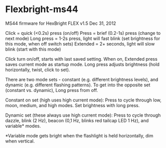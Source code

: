 # Flexbright-ms44

  MS44 firmware for HexBright FLEX 
  v1.5  Dec 31, 2012
  
  Click = quick (<0.2s) press  (on/off)
  Press = brief (0.2-1s) press (change to next mode)
  Long press = 1-2s press, light will fast blink (set brightness for this mode, when off switch sets)
  Extended = 2+ seconds, light will slow blink (start with this mode)
  
  Click turn on/off, starts with last saved setting. When on, Extended press saves 
    current mode as startup mode. Long press adjusts brightness 
    (hold horizontally, twist, click to set).
    
  There are two mode sets - constant (e.g. different
    brightness levels), and dynamic (e.g. different flashing patterns). To get into 
    the opposite set (constant vs. dynamic), Long press from off.
  
  Constant on set (high uses high current mode):
  Press to cycle through low, moon, medium, and high modes. Set brightness with long press.
   
  Dynamic set (these always use high current mode):
  Press to cycle through dazzle, blink (2 Hz), beacon 
    (0,1 Hz, blinks red tailcap LED 1 Hz), and variable* modes.
    
  *Variable mode gets bright when the flashlight is held horizontally, dim when vertical.  
